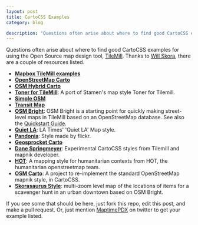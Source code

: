 ```yaml
---
layout: post
title: CartoCSS Examples
category: blog

description: "Questions often arise about where to find good CartoCSS examples for using the Open Source map design tool, TileMill. Thanks to Will Skora, there are a couple of resources listed."
---
```


Questions often arise about where to find good CartoCSS examples for using the Open Source map design tool, [TileMill](https://www.mapbox.com/tilemill/). Thanks to [Will Skora](https://twitter.com/skorasaurus), there are a couple of resources listed.

<!--more-->

- __[Mapbox TileMill examples](https://github.com/mapbox/tilemill/tree/master/examples)__
- __[OpenStreetMap Carto](https://github.com/gravitystorm/openstreetmap-carto)__
- __[OSM Hybrid Carto](https://github.com/andrewharvey/osm-hybrid-carto)__
- __[Toner for TileMill](https://github.com/aaronlidman/Toner-for-Tilemill)__: A port of Stamen's map style Toner for Tilemill.
- __[Simple OSM](https://github.com/ajashton/simple-osm)__
- __[Transit Map](https://github.com/codeforamerica/Transit-Map-in-TileMill)__
- __[OSM Bright](https://github.com/mapbox/osm-bright)__: OSM Bright is a starting point for quickly making street-level maps in TileMill based on an OpenStreetMap database. See also the [Quickstart Guide](https://www.mapbox.com/tilemill/docs/guides/osm-bright-mac-quickstart/).
- __[Quiet LA](https://github.com/datadesk/osm-quiet-la)__: LA Times' 'Quiet LA' Map style.
- __[Pandonia](https://github.com/flickr/Pandonia)__: Style made by flickr.
- __[Geosprocket Carto](https://github.com/wboykinm/geosprocket-carto)__
- __[Dane Springmeyer](https://github.com/springmeyer/tilemill-examples)__: Experimental CartoCSS styles from Tilemill and mapnik developer.
- __[HOT](https://github.com/hotosm/HDM-CartoCSS)__: A mapping style for humanitarian contexts from HOT, the humanitarian openstreetmap team.
- __[OSM Carto](https://github.com/gravitystorm/openstreetmap-carto)__: A project to re-implement the standard OpenStreetMap mapnik style, in CartoCSS.
- __[Skorasaurus Style](https://github.com/skorasaurus/cpsscav2012)__: multi-zoom level map of the locations of items for a scavenger hunt in an urban downtown based on OSM Bright.

If you see some that should be here, just fork this repo, edit this post, and make a pull request. Or, just mention [MaptimePDX](https://twitter.com/maptimepdx) on twitter to get your example listed.
